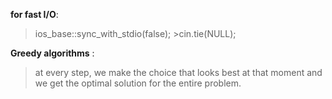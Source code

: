 **for fast I/O**:
>ios_base::sync_with_stdio(false);
              >cin.tie(NULL);
              
**Greedy algorithms** :
>at every step, we make the choice that looks best at that moment and we get the optimal solution for the entire                             problem.
